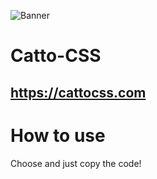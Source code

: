 ![Banner](./Banner.avif)
# Catto-CSS
## https://cattocss.com

# How to use
Choose and just copy the code!
